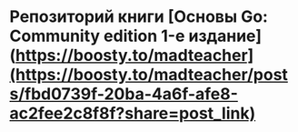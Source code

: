 # Репозиторий книги [Основы Go: Community edition 1-е издание](https://boosty.to/madteacher](https://boosty.to/madteacher/posts/fbd0739f-20ba-4a6f-afe8-ac2fee2c8f8f?share=post_link)
